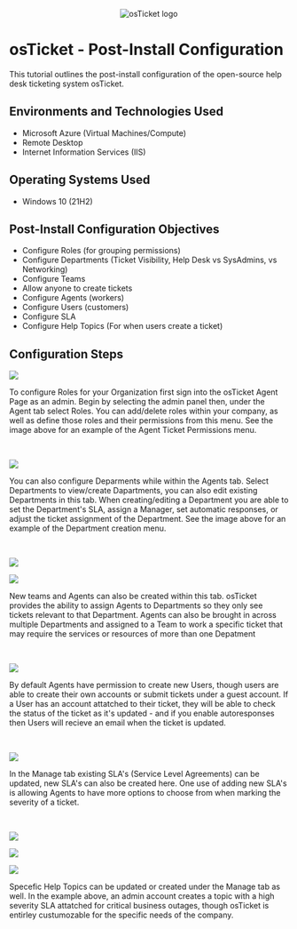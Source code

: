 <p align="center">
<img src="https://i.imgur.com/Clzj7Xs.png" alt="osTicket logo"/>
</p>

<h1>osTicket - Post-Install Configuration</h1>
This tutorial outlines the post-install configuration of the open-source help desk ticketing system osTicket.<br />


<h2>Environments and Technologies Used</h2>

- Microsoft Azure (Virtual Machines/Compute)
- Remote Desktop
- Internet Information Services (IIS)

<h2>Operating Systems Used </h2>

- Windows 10</b> (21H2)

<h2>Post-Install Configuration Objectives</h2>

- Configure Roles (for grouping permissions)
- Configure Departments (Ticket Visibility, Help Desk vs SysAdmins, vs Networking)
- Configure Teams
- Allow anyone to create tickets
- Configure Agents (workers)
- Configure Users (customers)
- Configure SLA
- Configure Help Topics (For when users create a ticket)

<h2>Configuration Steps</h2>

<p>
<img src="https://github.com/user-attachments/assets/42537132-e1e2-48bc-83ba-8cc7bbfeba2c"/>
</p>
<p>
To configure Roles for your Organization first sign into the osTicket Agent Page as an admin. Begin by selecting the admin panel then, under the Agent tab select Roles. You can add/delete roles within your company, as well as define those roles and their permissions from this menu. See the image above for an example of the Agent Ticket Permissions menu.
</p>
<br />

<p>
<img src="https://github.com/user-attachments/assets/6ded1770-27c9-4d04-95ce-02559b08d231"/>
</p>
<p>
You can also configure Deparments while within the Agents tab. Select Departments to view/create Dapartments, you can also edit existing Departments in this tab. When creating/editing a Department you are able to set the Department's SLA, assign a Manager, set automatic responses, or adjust the ticket assignment of the Department. See the image above for an example of the Department creation menu.
</p>
<br />

<p>
<img src="https://github.com/user-attachments/assets/f2891e8e-2fa1-4050-ab27-ccce2b37be42"/>
</p>
<p>
<img src="https://github.com/user-attachments/assets/d0f99387-3b68-4c1c-9fd3-50aff5bbfa9b"/>
<p>
New teams and Agents can also be created within this tab. osTicket provides the ability to assign Agents to Departments so they only see tickets relevant to that Department. Agents can also be brought in across multiple Departments and assigned to a Team to work a specific ticket that may require the services or resources of more than one Depatment
</p>
<br />

<p>
<img src="https://github.com/user-attachments/assets/efcaa16e-d93a-4957-9a3f-57c50843dbb3"/>
</p>

<p>
By default Agents have permission to create new Users, though users are able to create their own accounts or submit tickets under a guest account. If a User has an account attatched to their ticket, they will be able to check the status of the ticket as it's updated - and if you enable autoresponses then Users will recieve an email when the ticket is updated.
</p>
<br />

<p>
<img src="https://github.com/user-attachments/assets/331be42a-6dda-4f14-a7af-6390003728c6"/>
</p>
<p>
In the Manage tab existing SLA's (Service Level Agreements) can be updated, new SLA's can also be created here. One use of adding new SLA's is allowing Agents to have more options to choose from when marking the severity of a ticket. 
</p>
<br />

<p>
<img src="https://github.com/user-attachments/assets/d22b8c1b-04b0-4968-befb-cee4d8d01df1"/>
</p>
<p>
<img src="https://github.com/user-attachments/assets/d93b2f09-d176-4e03-b14e-5488766c5902"/>
</p>
<p>
<img src="https://github.com/user-attachments/assets/0c894249-5453-4029-ad9d-9154ed67511d2"/>
</p>
<p>
Specefic Help Topics can be updated or created under the Manage tab as well. In the example above, an admin account creates a topic with a high severity SLA attatched for critical business outages, though osTicket is entirley custumozable for the specific needs of the company.
</p>
